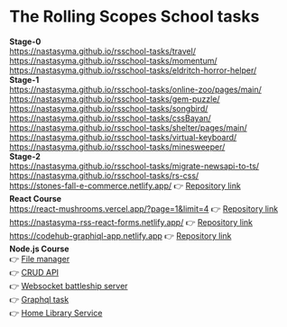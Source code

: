 # The Rolling Scopes School tasks
**Stage-0**  
https://nastasyma.github.io/rsschool-tasks/travel/  
https://nastasyma.github.io/rsschool-tasks/momentum/  
https://nastasyma.github.io/rsschool-tasks/eldritch-horror-helper/  
**Stage-1**  
https://nastasyma.github.io/rsschool-tasks/online-zoo/pages/main/  
https://nastasyma.github.io/rsschool-tasks/gem-puzzle/  
https://nastasyma.github.io/rsschool-tasks/songbird/  
https://nastasyma.github.io/rsschool-tasks/cssBayan/  
https://nastasyma.github.io/rsschool-tasks/shelter/pages/main/  
https://nastasyma.github.io/rsschool-tasks/virtual-keyboard/  
https://nastasyma.github.io/rsschool-tasks/minesweeper/  
**Stage-2**  
https://nastasyma.github.io/rsschool-tasks/migrate-newsapi-to-ts/  
https://nastasyma.github.io/rsschool-tasks/rs-css/  
https://stones-fall-e-commerce.netlify.app/ 👉 [Repository link](https://github.com/Nastasyma/lucky-coders-e-commerce)  
**React Course**  
https://react-mushrooms.vercel.app/?page=1&limit=4 👉 [Repository link](https://github.com/Nastasyma/rss-react2023q4)  
https://nastasyma-rss-react-forms.netlify.app/ 👉 [Repository link](https://github.com/Nastasyma/rss-react2023q4)  
https://codehub-graphiql-app.netlify.app 👉 [Repository link](https://github.com/Nastasyma/rss-graphiql-app)  
**Node.js Course**  
👉 [File manager](https://github.com/Nastasyma/nodejs-file-manager/tree/develop)  
👉 [CRUD API](https://github.com/Nastasyma/nodejs-crud-api)  
👉 [Websocket battleship server](https://github.com/Nastasyma/nodejs-websockets-ui)  
👉 [Graphql task](https://github.com/Nastasyma/nodejs-task-graphql)  
👉 [Home Library Service](https://github.com/Nastasyma/nodejs2024Q1-service)  
